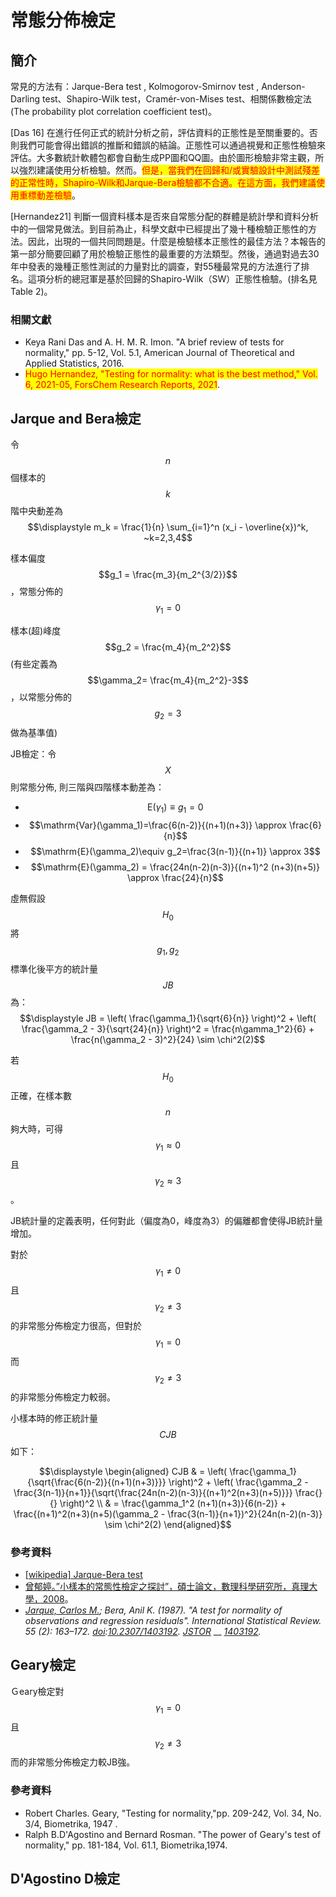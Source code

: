 # 常態分佈檢定

## 簡介

常見的方法有：Jarque-Bera test , Kolmogorov-Smirnov test , Anderson-Darling test、Shapiro-Wilk test，Cramér-von-Mises test、相關係數檢定法(The probability plot correlation coefficient test)。

\[Das 16] 在進行任何正式的統計分析之前，評估資料的正態性是至關重要的。否則我們可能會得出錯誤的推斷和錯誤的結論。正態性可以通過視覺和正態性檢驗來評估。大多數統計軟體包都會自動生成PP圖和QQ圖。由於圖形檢驗非常主觀，所以強烈建議使用分析檢驗。然而。<mark style="color:red;">但是，當我們在回歸和/或實驗設計中測試殘差的正常性時，Shapiro-Wilk和Jarque-Bera檢驗都不合適。在這方面，我們建議使用重標動差檢驗</mark>。

\[Hernandez21] 判斷一個資料樣本是否來自常態分配的群體是統計學和資料分析中的一個常見做法。到目前為止，科學文獻中已經提出了幾十種檢驗正態性的方法。因此，出現的一個共同問題是。什麼是檢驗樣本正態性的最佳方法？本報告的第一部分簡要回顧了用於檢驗正態性的最重要的方法類型。然後，通過對過去30年中發表的幾種正態性測試的力量對比的調查，對55種最常見的方法進行了排名。這項分析的總冠軍是基於回歸的Shapiro-Wilk（SW）正態性檢驗。(排名見Table 2)。

### 相關文獻

* Keya Rani Das and A. H. M. R. Imon. "A brief review of tests for normality," pp. 5-12, Vol. 5.1, American Journal of Theoretical and Applied Statistics, 2016.
* <mark style="color:red;">Hugo Hernandez, "Testing for normality: what is the best method," Vol. 6, 2021-05, ForsChem Research Reports, 2021</mark>.

## Jarque and Bera檢定

令$$n$$個樣本的$$k$$階中央動差為$$\displaystyle m_k = \frac{1}{n} \sum_{i=1}^n (x_i - \overline{x})^k, ~k=2,3,4$$

樣本偏度$$g_1 = \frac{m_3}{m_2^{3/2}}$$，常態分佈的$$\gamma_1=0$$

樣本(超)峰度$$g_2 = \frac{m_4}{m_2^2}$$ (有些定義為$$\gamma_2= \frac{m_4}{m_2^2}-3$$，以常態分佈的$$g_2=3$$做為基準值)

JB檢定：令$$X$$則常態分佈, 則三階與四階樣本動差為：

* $$\mathrm{E}(\gamma_1)\equiv g_1=0$$
* $$\mathrm{Var}(\gamma_1)=\frac{6(n-2)}{(n+1)(n+3)} \approx \frac{6}{n}$$
* $$\mathrm{E}(\gamma_2)\equiv g_2=\frac{3(n-1)}{(n+1)} \approx 3$$
* $$\mathrm{E}(\gamma_2) = \frac{24n(n-2)(n-3)}{(n+1)^2 (n+3)(n+5)} \approx \frac{24}{n}$$

虛無假設$$H_0$$將$$g_1, g_2$$標準化後平方的統計量$$JB$$為：$$\displaystyle JB =  \left( \frac{\gamma_1}{\sqrt{6}{n}} \right)^2  +  \left( \frac{\gamma_2 - 3}{\sqrt{24}{n}} \right)^2  = \frac{n\gamma_1^2}{6} + \frac{n(\gamma_2 - 3)^2}{24} \sim \chi^2(2)$$

若$$H_0$$正確，在樣本數$$n$$夠大時，可得$$\gamma_1 \approx 0$$且$$\gamma_2 \approx 3$$。

JB統計量的定義表明，任何對此（偏度為0，峰度為3）的偏離都會使得JB統計量增加。

對於$$\gamma_1 \neq 0$$且$$\gamma_2 \neq 3$$的非常態分佈檢定力很高，但對於$$\gamma_1=0$$而$$\gamma_2 \neq 3$$的非常態分佈檢定力較弱。

小樣本時的修正統計量$$CJB$$如下：

$$\displaystyle  \begin{aligned} CJB & = \left(  \frac{\gamma_1}{\sqrt{\frac{6(n-2)}{(n+1)(n+3)}}}   \right)^2 + \left(  \frac{\gamma_2 - \frac{3(n-1)}{n+1}}{\sqrt{\frac{24n(n-2)(n-3)}{(n+1)^2(n+3)(n+5)}}}  \frac{}{} \right)^2 \\ & = \frac{\gamma_1^2 (n+1)(n+3)}{6(n-2)} + \frac{(n+1)^2(n+3)(n+5)(\gamma_2 - \frac{3(n-1)}{n+1})^2}{24n(n-2)(n-3)} \sim \chi^2(2)  \end{aligned}$$



### 參考資料

* [\[wikipedia\] Jarque-Bera test](https://en.wikipedia.org/wiki/Jarque%E2%80%93Bera\_test)
* [曾郁婷。”小樣本的常態性檢定之探討”，碩士論文，數理科學研究所，真理大學，2008](https://hdl.handle.net/11296/wqssvk)。
* [_Jarque, Carlos M._](https://en.wikipedia.org/wiki/Carlos\_Jarque)_; Bera, Anil K. (1987). "A test for normality of observations and regression residuals". International Statistical Review. 55 (2): 163–172._ [_doi_](https://en.wikipedia.org/wiki/Doi\_\(identifier\))_:_[_10.2307/1403192_](https://doi.org/10.2307%2F1403192)_._ [_JSTOR_](https://en.wikipedia.org/wiki/JSTOR\_\(identifier\)) __ [_1403192_](https://www.jstor.org/stable/1403192)_._

## Geary檢定

Ｇeary檢定對$$\gamma_1=0$$且$$\gamma_2 \neq 3$$而的非常態分佈檢定力較JB強。

### 參考資料

* Robert Charles. Geary,  "Testing for normality,"pp. 209-242, Vol. 34, No. 3/4, Biometrika, 1947 .
* Ralph B.D'Agostino and Bernard Rosman. "The power of Geary's test of normality," pp. 181-184, Vol. 61.1, Biometrika,1974.

## D'Agostino D檢定

